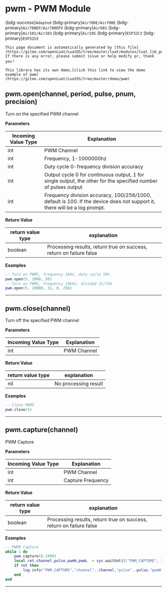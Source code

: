 # pwm - PWM Module

{bdg-success}`Adapted` {bdg-primary}`Air780E/Air700E` {bdg-primary}`Air780EP/Air780EPV` {bdg-primary}`Air601` {bdg-primary}`Air101/Air103` {bdg-primary}`Air105` {bdg-primary}`ESP32C3` {bdg-primary}`ESP32S3`

```{note}
This page document is automatically generated by [this file](https://gitee.com/openLuat/LuatOS/tree/master/luat/modules/luat_lib_pwm.c). If there is any error, please submit issue or help modify pr, thank you！
```

```{tip}
This library has its own demo,[click this link to view the demo example of pwm](https://gitee.com/openLuat/LuatOS/tree/master/demo/pwm)
```

## pwm.open(channel, period, pulse, pnum, precision)



Turn on the specified PWM channel

**Parameters**

|Incoming Value Type | Explanation|
|-|-|
|int|PWM Channel|
|int|Frequency, 1-1000000hz|
|int|Duty cycle 0-frequency division accuracy|
|int|Output cycle 0 for continuous output, 1 for single output, the other for the specified number of pulses output|
|int|Frequency division accuracy, 100/256/1000, default is 100. If the device does not support it, there will be a log prompt.|

**Return Value**

|return value type | explanation|
|-|-|
|boolean|Processing results, return true on success, return on failure false|

**Examples**

```lua
-- Turn on PWM5, frequency 1kHz, duty cycle 50%
pwm.open(5, 1000, 50)
-- Turn on PWM5, frequency 10kHz, divided 31/256
pwm.open(5, 10000, 31, 0, 256)

```

---

## pwm.close(channel)



Turn off the specified PWM channel

**Parameters**

|Incoming Value Type | Explanation|
|-|-|
|int|PWM Channel|

**Return Value**

|return value type | explanation|
|-|-|
|nil|No processing result|

**Examples**

```lua
-- Close PWM5
pwm.close(5)

```

---

## pwm.capture(channel)



PWM Capture

**Parameters**

|Incoming Value Type | Explanation|
|-|-|
|int|PWM Channel|
|int|Capture Frequency|

**Return Value**

|return value type | explanation|
|-|-|
|boolean|Processing results, return true on success, return on failure false|

**Examples**

```lua
-- PWM0 Capture
while 1 do
    pwm.capture(0,1000)
    local ret,channel,pulse,pwmH,pwmL  = sys.waitUntil("PWM_CAPTURE", 2000)
    if ret then
        log.info("PWM_CAPTURE","channel"..channel,"pulse"..pulse,"pwmH"..pwmH,"pwmL"..pwmL)
    end
end

```

---

